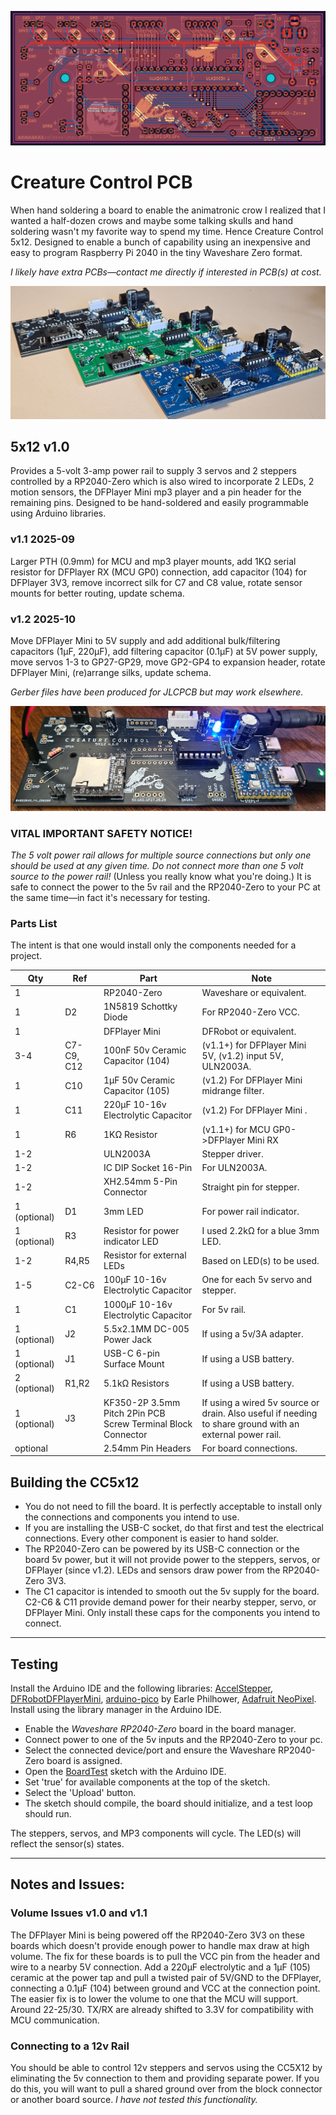 ![The Creature Control 5x12 PCB](images/cc5x12-004.png)
# Creature Control PCB #
When hand soldering a board to enable the animatronic crow I realized that I wanted a half-dozen crows and maybe some talking skulls and hand soldering wasn't my favorite way to spend my time.
Hence Creature Control 5x12. Designed to enable a bunch of capability using an inexpensive and easy to program Raspberry Pi 2040 in the tiny Waveshare Zero format.

*I likely have extra PCBs&mdash;contact me directly if interested in PCB(s) at cost.*

![Versions 1.0-1.2 of the CC5x12 PCB](images/cc5x12-005.jpg)
## 5x12 v1.0 ##
Provides a 5-volt 3-amp power rail to supply 3 servos and 2 steppers controlled by a RP2040-Zero which is also wired to incorporate 2 LEDs, 2 motion sensors, the DFPlayer Mini mp3 player and a pin header for the remaining pins.
Designed to be hand-soldered and easily programmable using Arduino libraries.
### v1.1 2025-09 ###
Larger PTH (0.9mm) for MCU and mp3 player mounts, 
add 1KΩ serial resistor for DFPlayer RX (MCU GP0) connection, 
add capacitor (104) for DFPlayer 3V3, 
remove incorrect silk for C7 and C8 value,
rotate sensor mounts for better routing,
update schema.
### v1.2 2025-10 ###
Move DFPlayer Mini to 5V supply and add additional bulk/filtering capacitors (1µF, 220µF),
add filtering capacitor (0.1µF) at 5V power supply,
move servos 1-3 to GP27-GP29,
move GP2-GP4 to expansion header,
rotate DFPlayer Mini,
(re)arrange silks,
update schema.

*Gerber files have been produced for JLCPCB but may work elsewhere.*

![Animatronic Crow build on CC5x12](images/cc5x12-002.jpg)
### VITAL IMPORTANT SAFETY NOTICE! ###
*The 5 volt power rail allows for multiple source connections but only one should be used at any given time.* 
*Do not connect more than one 5 volt source to the power rail!*
(Unless you really know what you're doing.)
It is safe to connect the power to the 5v rail and the RP2040-Zero to your PC at the same time&mdash;in fact it's necessary for testing.
### Parts List ###
The intent is that one would install only the components needed for a project.

| Qty          | Ref        | Part                                                         | Note                                                                                                     |
|--------------|------------|--------------------------------------------------------------|----------------------------------------------------------------------------------------------------------|
| 1            |            | RP2040-Zero                                                  | Waveshare or equivalent.                                                                                 |
| 1            | D2         | 1N5819 Schottky Diode                                        | For RP2040-Zero VCC.                                                                                     |
| 1            |            | DFPlayer Mini                                                | DFRobot or equivalent.                                                                                   |
| 3-4          | C7-C9, C12 | 100nF 50v Ceramic Capacitor (104)                            | (v1.1+) for DFPlayer Mini 5V, (v1.2) input 5V, ULN2003A.                                                 |
| 1            | C10        | 1µF 50v Ceramic Capacitor (105)                              | (v1.2) For DFPlayer Mini midrange filter.                                                                |
| 1            | C11        | 220µF 10-16v Electrolytic Capacitor                          | (v1.2) For DFPlayer Mini .                                                                               |
| 1            | R6         | 1KΩ Resistor                                                 | (v1.1+) for MCU GP0->DFPlayer Mini RX                                                                    |
| 1-2          |            | ULN2003A                                                     | Stepper driver.                                                                                          |
| 1-2          |            | IC DIP Socket 16-Pin                                         | For ULN2003A.                                                                                            |
| 1-2          |            | XH2.54mm 5-Pin Connector                                     | Straight pin for stepper.                                                                                |
| 1 (optional) | D1         | 3mm LED                                                      | For power rail indicator.                                                                                |
| 1 (optional) | R3         | Resistor for power indicator LED                             | I used 2.2kΩ for a blue 3mm LED.                                                                         |
| 1-2          | R4,R5      | Resistor for external LEDs                                   | Based on LED(s) to be used.                                                                              |
| 1-5          | C2-C6      | 100µF 10-16v Electrolytic Capacitor                          | One for each 5v servo and stepper.                                                                       |
| 1            | C1         | 1000µF 10-16v Electrolytic Capacitor                         | For 5v rail.                                                                                             |
| 1 (optional) | J2         | 5.5x2.1MM DC-005 Power Jack                                  | If using a 5v/3A adapter.                                                                                |
| 1 (optional) | J1         | USB-C 6-pin Surface Mount                                    | If using a USB battery.                                                                                  |
| 2 (optional) | R1,R2      | 5.1kΩ Resistors                                              | If using a USB battery.                                                                                  |
| 1 (optional) | J3         | KF350-2P 3.5mm Pitch 2Pin PCB Screw Terminal Block Connector | If using a wired 5v source or drain. Also useful if needing to share ground with an external power rail. |
| optional     |            | 2.54mm Pin Headers                                           | For board connections.                                                                                   |

## Building the CC5x12 ##

* You do not need to fill the board. It is perfectly acceptable to install only the connections and components you intend to use.
* If you are installing the USB-C socket, do that first and test the electrical connections. Every other component is easier to hand solder.
* The RP2040-Zero can be powered by its USB-C connection or the board 5v power, but it will not provide power to the steppers, servos, or DFPlayer (since v1.2). LEDs and sensors draw power from the RP2040-Zero 3V3.
* The C1 capacitor is intended to smooth out the 5v supply for the board. C2-C6 & C11 provide demand power for their nearby stepper, servo, or DFPlayer Mini. Only install these caps for the components you intend to connect.
___

## Testing ##
Install the Arduino IDE and the following libraries:
[AccelStepper](https://www.airspayce.com/mikem/arduino/AccelStepper),
[DFRobotDFPlayerMini](https://github.com/DFRobot/DFRobotDFPlayerMini),
[arduino-pico](https://github.com/earlephilhower/arduino-pico) by Earle Philhower,
[Adafruit NeoPixel](https://github.com/adafruit/Adafruit_NeoPixel).
Install using the library manager in the Arduino IDE.

* Enable the *Waveshare RP2040-Zero* board in the board manager.
* Connect power to one of the 5v inputs and the RP2040-Zero to your pc. 
* Select the connected device/port and ensure the Waveshare RP2040-Zero board is assigned.
* Open the [BoardTest](BoardTest) sketch with the Arduino IDE.
* Set 'true' for available components at the top of the sketch. 
* Select the 'Upload' button.
* The sketch should compile, the board should initialize, and a test loop should run.

The steppers, servos, and MP3 components will cycle.
The LED(s) will reflect the sensor(s) states.

___
## Notes and Issues: ##

### Volume Issues v1.0 and v1.1 ###
The DFPlayer Mini is being powered off the RP2040-Zero 3V3 on these boards which doesn't provide enough power to handle max draw at high volume.
The fix for these boards is to pull the VCC pin from the header and wire to a nearby 5V connection.
Add a 220µF electrolytic and a 1µF (105) ceramic at the power tap and pull a twisted pair of 5V/GND to the DFPlayer, connecting a 0.1µF (104) between ground and VCC at the connection point.
The easier fix is to lower the volume to one that the MCU will support. 
Around 22-25/30.
TX/RX are already shifted to 3.3V for compatibility with MCU communication.

### Connecting to a 12v Rail ###
You should be able to control 12v steppers and servos using the CC5X12 by eliminating the 5v connection to them and providing separate power. 
If you do this, you will want to pull a shared ground over from the block connector or another board source.
*I have not tested this functionality.*


